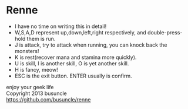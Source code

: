 Renne
=====

* I have no time on writing this in detail!
* W,S,A,D represent up,down,left,right respectively, and double-press-hold them is run.
* J is attack, try to attack when running, you can knock back the monsters!
* K is rest(recover mana and stamina more quickly).
* U is skill, I is another skill, O is yet another skill.
* H is fancy, meow!
* ESC is the exit button. ENTER usually is confirm.
  
enjoy your geek life    
Copyright 2013 busuncle    
https://github.com/busuncle/renne 



